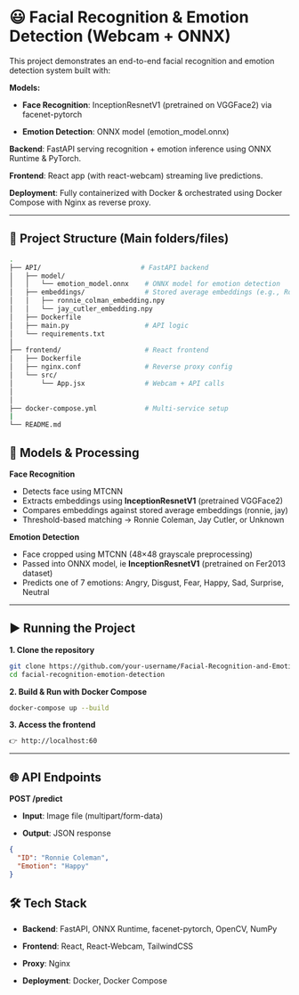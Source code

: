 # 😃 Facial Recognition & Emotion Detection (Webcam + ONNX)

This project demonstrates an end-to-end facial recognition and emotion detection system built with:

**Models:**

- **Face Recognition**: InceptionResnetV1 (pretrained on VGGFace2) via facenet-pytorch

- **Emotion Detection**: ONNX model (emotion_model.onnx)

**Backend**: FastAPI serving recognition + emotion inference using ONNX Runtime & PyTorch.

**Frontend**: React app (with react-webcam) streaming live predictions.

**Deployment**: Fully containerized with Docker & orchestrated using Docker Compose with Nginx as reverse proxy.

---

## 📂 Project Structure (Main folders/files)

```bash
.
├── API/                         # FastAPI backend
│   ├── model/
│   │   └── emotion_model.onnx    # ONNX model for emotion detection
│   ├── embeddings/               # Stored average embeddings (e.g., Ronnie, Jay)
│   │   ├── ronnie_colman_embedding.npy
│   │   └── jay_cutler_embedding.npy
│   ├── Dockerfile
│   ├── main.py                   # API logic
│   └── requirements.txt
│
├── frontend/                     # React frontend
│   ├── Dockerfile
│   ├── nginx.conf                # Reverse proxy config
│   └── src/
│       └── App.jsx               # Webcam + API calls
│   
│
├── docker-compose.yml            # Multi-service setup
|
└── README.md
```

## 🚀 Models & Processing
**Face Recognition**
- Detects face using MTCNN
- Extracts embeddings using **InceptionResnetV1** (pretrained VGGFace2)
- Compares embeddings against stored average embeddings (ronnie, jay)
- Threshold-based matching → Ronnie Coleman, Jay Cutler, or Unknown

**Emotion Detection**
- Face cropped using MTCNN (48×48 grayscale preprocessing)
- Passed into ONNX model, ie **InceptionResnetV1** (pretrained on Fer2013 dataset)
- Predicts one of 7 emotions: Angry, Disgust, Fear, Happy, Sad, Surprise, Neutral

---

## ▶️ Running the Project

**1. Clone the repository**
```bash
git clone https://github.com/your-username/Facial-Recognition-and-Emotion-Detection.git
cd facial-recognition-emotion-detection
```

**2. Build & Run with Docker Compose**
```bash
docker-compose up --build
```

**3. Access the frontend**
```bash
👉 http://localhost:60
```

---

## 🌐 API Endpoints

**POST /predict**

- **Input**: Image file (multipart/form-data)

- **Output**: JSON response

```json
{
  "ID": "Ronnie Coleman",
  "Emotion": "Happy"
}
```

## 🛠 Tech Stack

- **Backend**: FastAPI, ONNX Runtime, facenet-pytorch, OpenCV, NumPy

- **Frontend**: React, React-Webcam, TailwindCSS

- **Proxy**: Nginx

- **Deployment**: Docker, Docker Compose
